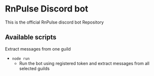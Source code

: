 # RnPulse Discord bot

This is the official RnPulse discord bot Repository

## Available scripts

Extract messages from one guild
- `node run`
  - Run the bot using registered token and extract messages from all selected guilds

